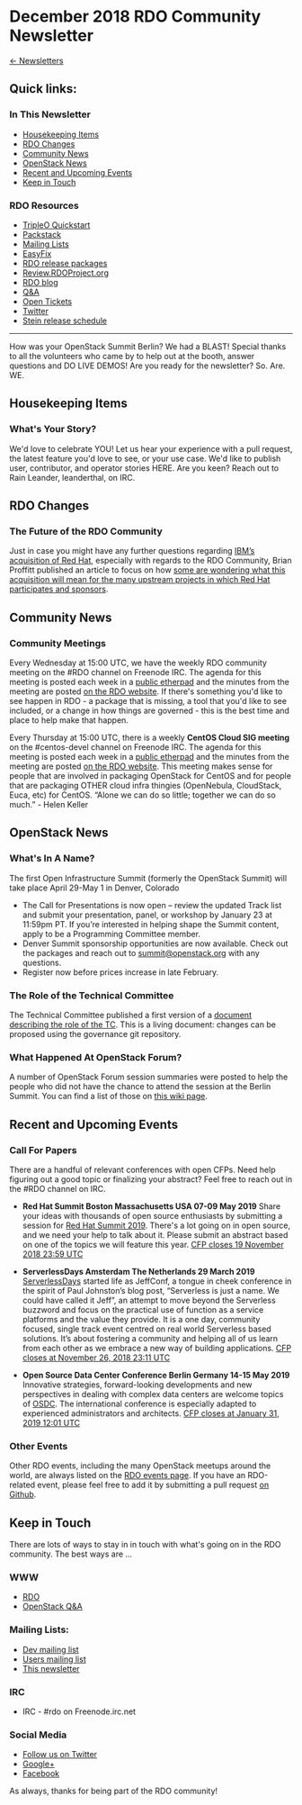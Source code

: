 # December 2018 RDO Community Newsletter

[← Newsletters](/newsletter)
## Quick links:


### In This Newsletter
* [Housekeeping Items](#housekeeping)
* [RDO Changes](#rdo)
* [Community News](#community)
* [OpenStack News](#openstack)
* [Recent and Upcoming Events](#events)
* [Keep in Touch](#kit)

### RDO Resources
* [TripleO Quickstart](http://rdoproject.org/tripleo)
* [Packstack](http://rdoproject.org/install/packstack/)
* [Mailing Lists](https://www.rdoproject.org/contribute/mailing-lists/)
* [EasyFix](https://github.com/redhat-openstack/easyfix)
* [RDO release packages](https://trunk.rdoproject.org/)
* [Review.RDOProject.org](http://review.rdoproject.org/)
* [RDO blog](http://blogs.rdoproject.org)
* [Q&A](http://ask.openstack.org/)
* [Open Tickets](http://tm3.org/rdobugs)
* [Twitter](http://twitter.com/rdocommunity)
* [Stein release schedule](https://releases.openstack.org/stein/schedule.html)

---
How was your OpenStack Summit Berlin? We had a BLAST! Special thanks to all the volunteers who came by to help out at the booth, answer questions and DO LIVE DEMOS! Are you ready for the newsletter? So. Are. WE.

## <a name="housekeeping"></a>Housekeeping Items
### What's Your Story?
We'd love to celebrate YOU! Let us hear your experience with a pull request, the latest feature you'd love to see, or your use case. We'd like to publish user, contributor, and operator stories HERE. Are you keen? Reach out to Rain Leander, leanderthal, on IRC.

## <a name="rdo"></a>RDO Changes
### The Future of the RDO Community
Just in case you might have any further questions regarding [IBM’s acquisition of Red Hat](https://www.redhat.com/en/about/press-releases/ibm-acquire-red-hat-completely-changing-cloud-landscape-and-becoming-worlds-1-hybrid-cloud-provider), especially with regards to the RDO Community, Brian Proffitt published an article to focus on how [some are wondering what this acquisition will mean for the many upstream projects in which Red Hat participates and sponsors](https://community.redhat.com/blog/2018/11/for-communities-ibm-red-hat-means-stronger-commitment/).

## <a name="community"></a>Community News
### Community Meetings
Every Wednesday at 15:00 UTC, we have the weekly RDO community meeting on the #RDO channel on Freenode IRC. The agenda for this meeting is posted each week in a [public etherpad](https://etherpad.openstack.org/p/RDO-Meeting) and the minutes from the meeting are posted [on the RDO website](https://www.rdoproject.org/community/community-meeting/). If there's something you'd like to see happen in RDO - a package that is missing, a tool that you'd like to see included, or a change in how things are governed - this is the best time and place to help make that happen.

Every Thursday at 15:00 UTC, there is a weekly **CentOS Cloud SIG meeting** on the #centos-devel channel on Freenode IRC. The agenda for this meeting is posted each week in a [public etherpad](https://etherpad.openstack.org/p/centos-cloud-sig) and the minutes from the meeting are posted [on the RDO website](https://www.rdoproject.org/contribute/cloud-sig-meeting/). This meeting makes sense for people that are involved in packaging OpenStack for CentOS and for people that are packaging OTHER cloud infra thingies (OpenNebula, CloudStack, Euca, etc) for CentOS. “Alone we can do so little; together we can do so much.” - Helen Keller

## <a name="openstack"></a>OpenStack News
### What's In A Name?
The first Open Infrastructure Summit (formerly the OpenStack Summit) will take place April 29-May 1 in Denver, Colorado
* The Call for Presentations is now open – review the updated Track list  and submit your presentation, panel, or workshop by January 23 at 11:59pm PT. If you’re interested in helping shape the Summit content, apply to be a Programming Committee member.
* Denver Summit sponsorship opportunities are now available. Check out the packages and reach out to summit@openstack.org with any questions.
* Register now before prices increase in late February.

### The Role of the Technical Committee
The Technical Committee published a first version of a [document describing the role of the TC](https://governance.openstack.org/tc/reference/role-of-the-tc.html). This is a living document: changes can be proposed using the governance git repository.

### What Happened At OpenStack Forum?
A number of OpenStack Forum session summaries were posted to help the people who did not have the chance to attend the session at the Berlin Summit. You can find a list of those on [this wiki page](https://wiki.openstack.org/wiki/Forum/Berlin2018).

## <a name="events"></a>Recent and Upcoming Events
### Call For Papers
There are a handful of relevant conferences with open CFPs. Need help figuring out a good topic or finalizing your abstract? Feel free to reach out in the #RDO channel on IRC.

* **Red Hat Summit Boston Massachusetts USA 07-09 May 2019** Share your ideas with thousands of open source enthusiasts by submitting a session for [Red Hat Summit 2019](https://www.redhat.com/en/summit/2019). There's a lot going on in open source, and we need your help to talk about it. Please submit an abstract based on one of the topics we will feature this year. [CFP closes 19 November 2018 23:59 UTC](https://rhsummit2019.eventpoint.com/)

* **ServerlessDays Amsterdam The Netherlands 29 March 2019** [ServerlessDays](https://serverlessdays.nl/) started life as JeffConf, a tongue in cheek conference in the spirit of Paul Johnston’s blog post, “Serverless is just a name. We could have called it Jeff”, an attempt to move beyond the Serverless buzzword and focus on the practical use of function as a service platforms and the value they provide. It is a one day, community focused, single track event centred on real world Serverless based solutions. It’s about fostering a community and helping all of us learn from each other as we embrace a new way of building applications. [CFP closes at November 26, 2018 23:11 UTC](https://www.papercall.io/serverless-ams-2019)

* **Open Source Data Center Conference Berlin Germany 14-15 May 2019** Innovative strategies, forward-looking developments and new perspectives in dealing with complex data centers are welcome topics of [OSDC](https://osdc.de/). The international conference is especially adapted to experienced administrators and architects. [CFP closes at  January 31, 2019 12:01 UTC](https://www.papercall.io/osdc)

### Other Events
Other RDO events, including the many OpenStack meetups around the world, are always listed on the [RDO events page](http://rdoproject.org/events). If you have an RDO-related event, please feel free to add it by submitting a pull request [on Github](https://github.com/OSAS/rh-events/blob/master/2018/RDO-Meetups.yml).

## <a name="kit"></a>Keep in Touch

There are lots of ways to stay in in touch with what's going on in the RDO community. The best ways are ...

### WWW
* [RDO](http://rdoproject.org/)
* [OpenStack Q&A](http://ask.openstack.org/)

### Mailing Lists:
* [Dev mailing list](https://lists.rdoproject.org/mailman/listinfo/dev)
* [Users mailing list](https://lists.rdoproject.org/mailman/listinfo/users)
* [This newsletter](https://lists.rdoproject.org/mailman/listinfo/newsletter)

### IRC
* IRC - #rdo on Freenode.irc.net

### Social Media
* [Follow us on Twitter](http://twitter.com/rdocommunity )
* [Google+](http://tm3.org/rdogplus )
* [Facebook](http://facebook.com/rdocommunity)

As always, thanks for being part of the RDO community!
